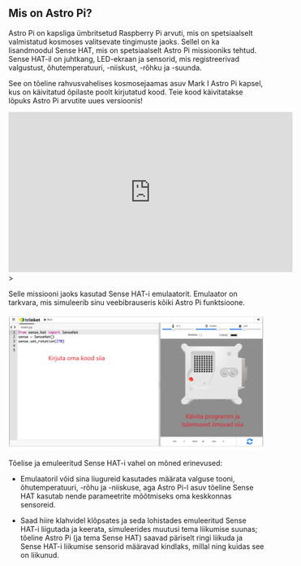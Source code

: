 ## Mis on Astro Pi?

Astro Pi on kapsliga ümbritsetud Raspberry Pi arvuti, mis on spetsiaalselt valmistatud kosmoses valitsevate tingimuste jaoks. Sellel on ka lisandmoodul Sense HAT, mis on spetsiaalselt Astro Pi missiooniks tehtud. Sense HAT-il on juhtkang, LED-ekraan ja sensorid, mis registreerivad valgustust, õhutemperatuuri, -niiskust, -rõhku ja -suunda.

See on tõeline rahvusvahelises kosmosejaamas asuv Mark I Astro Pi kapsel, kus on käivitatud õpilaste poolt kirjutatud kood. Teie kood käivitatakse lõpuks Astro Pi arvutite uues versioonis!

<iframe width="560" height="315" src="https://www.youtube.com/embed/4ykbAJeGPMM" frameborder="0" allow="accelerometer; autoplay; encrypted-media; gyroscope; picture-in-picture" allowfullscreen mark="crwd-mark"></iframe>>

Selle missiooni jaoks kasutad Sense HAT-i emulaatorit. Emulaator on tarkvara, mis simuleerib sinu veebibrauseris kõiki Astro Pi funktsioone.

![Nimega kuvatõmmis Sense HAT-i emulaatorist, koodiaken vasakul ja emulaator paremal.](images/sense-hat-emulator.png)

Tõelise ja emuleeritud Sense HAT-i vahel on mõned erinevused:

- Emulaatoril võid sina liugureid kasutades määrata valguse tooni, õhutemperatuuri, -rõhu ja -niiskuse, aga Astro Pi-l asuv tõeline Sense HAT kasutab nende parameetrite mõõtmiseks oma keskkonnas sensoreid.

- Saad hiire klahvidel klõpsates ja seda lohistades emuleeritud Sense HAT-i liigutada ja keerata, simuleerides muutusi tema liikumise suunas; tõeline Astro Pi (ja tema Sense HAT) saavad päriselt ringi liikuda ja Sense HAT-i liikumise sensorid määravad kindlaks, millal ning kuidas see on liikunud.
